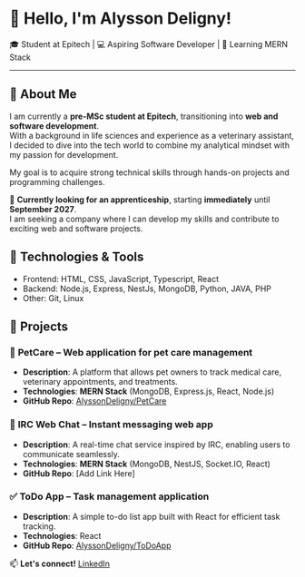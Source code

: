 # 👋 Hello, I'm Alysson Deligny!

🎓 Student at Epitech | 💻 Aspiring Software Developer | 🚀 Learning MERN Stack

---

## 🧐 About Me  
I am currently a **pre-MSc student at Epitech**, transitioning into **web and software development**.  
With a background in life sciences and experience as a veterinary assistant, I decided to dive into the tech world to combine my analytical mindset with my passion for development.  

My goal is to acquire strong technical skills through hands-on projects and programming challenges.  

🎯 **Currently looking for an apprenticeship**, starting **immediately** until **September 2027**.  
I am seeking a company where I can develop my skills and contribute to exciting web and software projects.  

## 🔧 Technologies & Tools
- Frontend: HTML, CSS, JavaScript, Typescript, React
- Backend: Node.js, Express, NestJs, MongoDB, Python, JAVA, PHP
- Other: Git, Linux

## 📁 Projects
### 🐶 **PetCare** – Web application for pet care management  
- **Description**: A platform that allows pet owners to track medical care, veterinary appointments, and treatments.  
- **Technologies**: **MERN Stack** (MongoDB, Express.js, React, Node.js)  
- **GitHub Repo**: [AlyssonDeligny/PetCare](https://github.com/AlyssonDeligny/PetCare)

### 💬 **IRC Web Chat** – Instant messaging web app  
- **Description**: A real-time chat service inspired by IRC, enabling users to communicate seamlessly.  
- **Technologies**: **MERN Stack** (MongoDB, NestJS, Socket.IO, React)  
- **GitHub Repo**: [Add Link Here]  

### ✅ **ToDo App** – Task management application  
- **Description**: A simple to-do list app built with React for efficient task tracking.  
- **Technologies**: React  
- **GitHub Repo**: [AlyssonDeligny/ToDoApp](https://github.com/AlyssonDeligny/ToDoApp)  

📫 **Let's connect!** [LinkedIn](https://www.linkedin.com/in/alysson-deligny)

